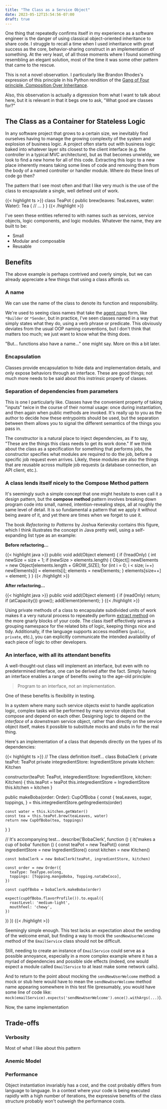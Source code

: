 ```yaml
---
title: "The Class as a Service Object"
date: 2023-05-12T15:54:56-07:00
draft: true
---
```


One thing that repeatedly confirms itself in my experience as a software engineer is the danger of using classical object-oriented inheritance to share code. I struggle to recall a time when I used inheritance with great success as the core, behavior-sharing construct in an implementation of something. At the very least, of all those moments where I found something resembling an elegant solution, most of the time it was some other pattern that came to the rescue.

This is not a novel observation. I particularly like Brandon Rhodes's expression of this principle in his Python rendition of the [Gang of Four principle, Composition Over Inheritance](https://python-patterns.guide/gang-of-four/composition-over-inheritance/).

Also, this observation is actually a digression from what I want to talk about here, but it is relevant in that it begs one to ask, "What good are classes for?"

## The Class as a Container for Stateless Logic

In any software project that grows to a certain size, we inevitably find ourselves having to manage the growing complexity of the system and explosion of business logic. A project often starts out with business logic baked into whatever layer sits closest to the client interface (e.g. the controller in a typical MVC architecture), but as that becomes unwieldy, we look to find a new home for all of this code. Extracting this logic to a new place inherently means taking some lines of code and removing them from the body of a named controller or handler module. Where do these lines of code go then?

The pattern that I see most often and that I like very much is the use of the class to encapsulate a single, well defined unit of work.

{{< highlight ts >}}
class TeaPot {
  public brew(leaves: TeaLeaves, water: Water): Tea {
    // ...
  }
}
{{< /highlight >}}

I've seen these entities referred to with names such as services, service objects, logic components, and logic modules. Whatever the name, they are built to be:

- Small
- Modular and composable
- Reusable

[comment]: <> (Stateless...)

## Benefits

The above example is perhaps contrived and overly simple, but we can already appreciate a few things that using a class affords us.

### A name

We can use the name of the class to denote its function and responsibility.

We're used to seeing class names that take the [agent noun](https://en.wikipedia.org/wiki/Agent_noun) form, like `*Builder` or `*Sender`, but in practice, I've seen classes named in a way that simply states what they do, using a verb phrase or predicate. This obviously deviates from the usual OOP naming conventions, but I don't think that matters too much; we just want to know what the thing does.

"But... functions also have a name..." one might say. More on this a bit later.

### Encapsulation

Classes provide encapsulation to hide data and implementation details, and only expose behaviors through an interface. These are good things; not much more needs to be said about this instrinsic property of classes.

### Separation of dependencies from parameters

This is one I particularly like. Classes have the convenient property of taking "inputs" twice in the course of their normal usage: once during instantiation, and then again when public methods are invoked. It's really up to you as the author to decide how these entrypoints should be used, but the separation between them allows you to signal the different semantics of the things you pass in.

The constructor is a natural place to inject dependencies, as if to say, "These are the things this class needs to get its work done." If we think about the class as a specification for something that performs jobs, the constructor specifies what modules are required to do the job, before a specific job request even arrives. Likely, these modules are also the things that are reusable across multiple job requests (a database connection, an API client, etc.).

[comment]: <> (Class methods as convenience factories.)

### A class lends itself nicely to the Compose Method pattern

It's seemingly such a simple concept that one might hesitate to even call it a design pattern, but the **compose method** pattern involves breaking down program code into small, named, intention-revealing steps, all at roughly the same level of detail. It is so fundamental a pattern that we apply it without being aware of it, and yet there are times when we forget to use it.

The book _Refactoring to Patterns_ by Joshua Kerievsky contains this figure, which I think illustrates the concept in Java pretty well, using a self-expanding list type as an example:

**Before refactoring...**

{{< highlight java >}}
public void add(Object element) {
  if (!readOnly) {
    int newSize = size + 1;
    if (newSize > elements.length) {
      Object[] newElements = new Object[elements.length + GROW_SIZE];
      for (int i = 0; i < size; i++)
        newElements[i] = elements[i];
      elements = newElements;
    }
    elements[size++] = element;
  }
}
{{< /highlight >}}

**After refactoring...**

{{< highlight java >}}
public void add(Object element) {
  if (readOnly)
    return;
  if (atCapacity())
    grow();
  addElement(element);
}
{{< /highlight >}}

Using private methods of a class to encapsulate subdivided units of work makes it a very natural process to repeatedly perform [extract method](https://refactoring.com/catalog/extractFunction.html) on the more gnarly blocks of your code. The class itself effectively serves a grouping namespace for the related bits of logic, keeping things nice and tidy. Additionally, if the language supports access modifiers (`public`, `private`, etc.), you can explicitly communicate the intended availability of each piece of logic to other developers.

### An interface, with all its attendant benefits

A well-thought-out class will implement an interface, but even with no predetermined interface, one can be derived after the fact. Simply having an interface enables a range of benefits owing to the age-old principle:

> Program to an interface, not an implementation.

One of these benefits is flexibility in testing.

In a system where many such service objects exist to handle application logic, complex tasks will be performed by many service objects that compose and depend on each other. Designing logic to depend on the _interface_ of a downstream service object, rather than directly on the service object itself, makes it possible to substitute mocks and stubs in for the real thing.

Here's an implementation of a class that depends directly on the types of its dependencies:

{{< highlight ts >}}
// The class definition itself...
class BobaClerk {
  private teaPot: TeaPot
  private integredientStore: IngredientStore
  private kitchen: Kitchen

  constructor(teaPot: TeaPot, integredientStore: IngredientStore, kitchen: Kitchen) {
    this.teaPot = teaPot
    this.integredientStore = IngredientStore
    this.kitchen = kitchen
  }
  
  public makeBoba(order: Order): CupOfBoba {
    const {
      teaLeaves,
      sugar,
      toppings,
    } = this.integredientStore.getIngredients(order)

    const water = this.kitchen.getWater()
    const tea = this.teaPot.brew(teaLeaves, water)
    return new CupOfBoba(tea, toppings)
  }
}

// It's accompanying test...
describe('BobaClerk', function () {
  it('makes a cup of boba' function () {
    const teaPot = new TeaPot()
    const ingredientStore = new IngredientStore()
    const kitchen = new Kitchen()

    const bobaClerk = new BobaClerk(teaPot, ingredientStore, kitchen)

    const order = new Order({
      teaType: TeaType.oolong,
      toppings: [Topping.mangoBoba, Topping.nataDeCoco],
    })

    const cupOfBoba = bobaClerk.makeBoba(order)

    expect(cupOfBoba.flavorProfile()).to.equal({
      roastLevel: 'medium-light',
      mouthfeel: 'chewy',
    })
  })
})
{{< /highlight >}}

Seemingly simple enough. This test lacks an expectation about the sending of the welcome email, but finding a way to mock the `sendNewUserWelcome` method of the `EmailService` class should not be difficult.

Still, needing to create an instance of `EmailService` could serve as a possible annoyance, especially in a more complex example where it has a myriad of dependencies and possible side effects (indeed, one would expect a module called `EmailService` to at least make some network calls).

And to return to the point about mocking the `sendNewUserWelcome` method: a mock or stub here would have to mean the `sendNewUserWelcome` method name appearing somewhere in this test file (presumably, you would have some line of code like: `mock(emailService).expects('sendNewUserWelcome').once().withArgs(...)`).

Now, the same implementation 

## Trade-offs

### Verbosity

Most of what I like about this pattern

### Anemic Model

### Performance

Object instantiation invariably has a cost, and the cost probably differs from language to language. In a context where your code is being executed rapidly with a high number of iterations, the expressive benefits of the class structure probably won't outweigh the performance costs.
